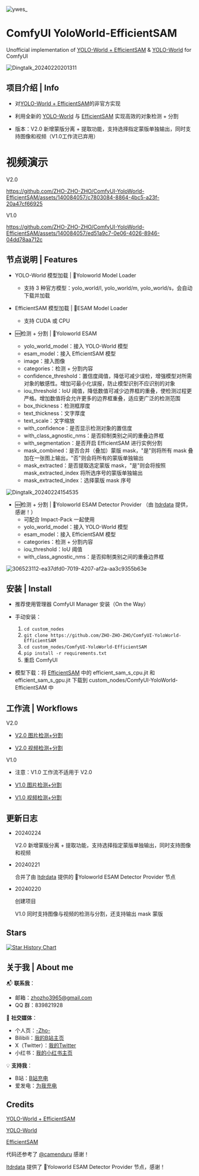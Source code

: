 
![ywes_](https://github.com/ZHO-ZHO-ZHO/ComfyUI-YoloWorld-EfficientSAM/assets/140084057/fff48236-8feb-48d6-946e-ba429111427f)


# ComfyUI YoloWorld-EfficientSAM

Unofficial implementation of [YOLO-World + EfficientSAM](https://huggingface.co/spaces/SkalskiP/YOLO-World) & [YOLO-World](https://github.com/AILab-CVC/YOLO-World) for ComfyUI


![Dingtalk_20240220201311](https://github.com/ZHO-ZHO-ZHO/ComfyUI-YoloWorld-EfficientSAM/assets/140084057/765c7b7b-1224-48f1-8a98-d05d438304d0)


## 项目介绍 | Info

- 对[YOLO-World + EfficientSAM](https://huggingface.co/spaces/SkalskiP/YOLO-World)的非官方实现

- 利用全新的 [YOLO-World](https://github.com/AILab-CVC/YOLO-World) 与 [EfficientSAM](https://github.com/yformer/EfficientSAM) 实现高效的对象检测 + 分割
  
- 版本：V2.0 新增蒙版分离 + 提取功能，支持选择指定蒙版单独输出，同时支持图像和视频（V1.0工作流已弃用）

<!---
  同时支持图像与视频，还支持输出 mask 蒙版，增加了 [ltdrdata](https://github.com/ltdrdata) 提供的 YOLO_WORLD_SEGS 新节点
--->

# 视频演示

V2.0

https://github.com/ZHO-ZHO-ZHO/ComfyUI-YoloWorld-EfficientSAM/assets/140084057/c7803084-8864-4bc5-a23f-20a47cf66925


V1.0

https://github.com/ZHO-ZHO-ZHO/ComfyUI-YoloWorld-EfficientSAM/assets/140084057/ed51a9c7-0e06-4026-8946-04dd78aa712c



## 节点说明 | Features

- YOLO-World 模型加载 | 🔎Yoloworld Model Loader
    - 支持 3 种官方模型：yolo_world/l, yolo_world/m, yolo_world/s，会自动下载并加载
    
- EfficientSAM 模型加载 | 🔎ESAM Model Loader
    - 支持 CUDA 或 CPU
    
- 🆕检测 + 分割 | 🔎Yoloworld ESAM
    - yolo_world_model：接入 YOLO-World 模型
    - esam_model：接入 EfficientSAM 模型
    - image：接入图像
    - categories：检测 + 分割内容
    - confidence_threshold：置信度阈值，降低可减少误检，增强模型对所需对象的敏感性。增加可最小化误报，防止模型识别不应识别的对象
    - iou_threshold：IoU 阈值，降低数值可减少边界框的重叠，使检测过程更严格。增加数值将会允许更多的边界框重叠，适应更广泛的检测范围
    - box_thickness：检测框厚度
    - text_thickness：文字厚度
    - text_scale：文字缩放
    - with_confidence：是否显示检测对象的置信度
    - with_class_agnostic_nms：是否抑制类别之间的重叠边界框
    - with_segmentation：是否开启 EfficientSAM 进行实例分割
    - mask_combined：是否合并（叠加）蒙版 mask，"是"则将所有 mask 叠加在一张图上输出，"否"则会将所有的蒙版单独输出
    - mask_extracted：是否提取选定蒙版 mask，"是"则会将按照 mask_extracted_index 将所选序号的蒙版单独输出
    - mask_extracted_index：选择蒙版 mask 序号

![Dingtalk_20240224154535](https://github.com/ZHO-ZHO-ZHO/ComfyUI-YoloWorld-EfficientSAM/assets/140084057/c23e6a1a-28e7-4612-afde-256f9b782051)

<!---
![Dingtalk_20240220175722](https://github.com/ZHO-ZHO-ZHO/ComfyUI-YoloWorld-EfficientSAM/assets/140084057/17b106a2-9b7f-4534-ae3d-b1e97501bc2e)
--->

- 🆕检测 + 分割 | 🔎Yoloworld ESAM Detector Provider （由 [ltdrdata](https://github.com/ltdrdata) 提供，感谢！）
    - 可配合 Impact-Pack 一起使用
    - yolo_world_model：接入 YOLO-World 模型
    - esam_model：接入 EfficientSAM 模型
    - categories：检测 + 分割内容
    - iou_threshold：IoU 阈值
    - with_class_agnostic_nms：是否抑制类别之间的重叠边界框

 ![306523112-ea37dfd0-7019-4207-af2a-aa3c9355b63e](https://github.com/ZHO-ZHO-ZHO/ComfyUI-YoloWorld-EfficientSAM/assets/140084057/b3124f33-2e6c-475d-8603-644d8e54a8c7)

## 安装 | Install

- 推荐使用管理器 ComfyUI Manager 安装（On the Way）

- 手动安装：
    1. `cd custom_nodes`
    2. `git clone https://github.com/ZHO-ZHO-ZHO/ComfyUI-YoloWorld-EfficientSAM`
    3. `cd custom_nodes/ComfyUI-YoloWorld-EfficientSAM`
    4. `pip install -r requirements.txt`
    5. 重启 ComfyUI

- 模型下载：将 [EfficientSAM](https://huggingface.co/camenduru/YoloWorld-EfficientSAM/tree/main) 中的 efficient_sam_s_cpu.jit 和 efficient_sam_s_gpu.jit 下载到 custom_nodes/ComfyUI-YoloWorld-EfficientSAM 中


## 工作流 | Workflows

V2.0

  - [V2.0 图片检测+分割](https://github.com/ZHO-ZHO-ZHO/ComfyUI-YoloWorld-EfficientSAM/blob/main/YOLO_World_EfficientSAM_WORKFLOWS/YoloWorld-EfficientSAM%20V2.0%20IMG%20%E3%80%90Zho%E3%80%91.json)

  - [V2.0 视频检测+分割](https://github.com/ZHO-ZHO-ZHO/ComfyUI-YoloWorld-EfficientSAM/blob/main/YOLO_World_EfficientSAM_WORKFLOWS/YoloWorld-EfficientSAM%20V2.0%20VIDEO%20%E3%80%90Zho%E3%80%91.json)

V1.0

  - 注意：V1.0 工作流不适用于 V2.0

  - [V1.0 图片检测+分割](https://github.com/ZHO-ZHO-ZHO/ComfyUI-YoloWorld-EfficientSAM/blob/main/YOLO_World_EfficientSAM_WORKFLOWS/YoloWorld-EfficientSAM%20V1.0%20IMG%20%E3%80%90Zho%E3%80%91.json)


  - [V1.0 视频检测+分割](https://github.com/ZHO-ZHO-ZHO/ComfyUI-YoloWorld-EfficientSAM/blob/main/YOLO_World_EfficientSAM_WORKFLOWS/YoloWorld-EfficientSAM%20V1.0%20VIDEO%20%E3%80%90Zho%E3%80%91.json)


## 更新日志

- 20240224

  V2.0 新增蒙版分离 + 提取功能，支持选择指定蒙版单独输出，同时支持图像和视频

- 20240221

  合并了由 [ltdrdata](https://github.com/ltdrdata) 提供的 🔎Yoloworld ESAM Detector Provider 节点

- 20240220

  创建项目

  V1.0 同时支持图像与视频的检测与分割，还支持输出 mask 蒙版


## Stars 

[![Star History Chart](https://api.star-history.com/svg?repos=ZHO-ZHO-ZHO/ComfyUI-YoloWorld-EfficientSAM&type=Date)](https://star-history.com/#ZHO-ZHO-ZHO/ComfyUI-YoloWorld-EfficientSAM&Date)


## 关于我 | About me

📬 **联系我**：
- 邮箱：zhozho3965@gmail.com
- QQ 群：839821928

🔗 **社交媒体**：
- 个人页：[-Zho-](https://jike.city/zho)
- Bilibili：[我的B站主页](https://space.bilibili.com/484366804)
- X（Twitter）：[我的Twitter](https://twitter.com/ZHOZHO672070)
- 小红书：[我的小红书主页](https://www.xiaohongshu.com/user/profile/63f11530000000001001e0c8?xhsshare=CopyLink&appuid=63f11530000000001001e0c8&apptime=1690528872)

💡 **支持我**：
- B站：[B站充电](https://space.bilibili.com/484366804)
- 爱发电：[为我充电](https://afdian.net/a/ZHOZHO)


## Credits

[YOLO-World + EfficientSAM](https://huggingface.co/spaces/SkalskiP/YOLO-World)

[YOLO-World](https://github.com/AILab-CVC/YOLO-World)

[EfficientSAM](https://github.com/yformer/EfficientSAM)

代码还参考了 [@camenduru](https://twitter.com/camenduru) 感谢！

[ltdrdata](https://github.com/ltdrdata) 提供了 🔎Yoloworld ESAM Detector Provider 节点，感谢！
